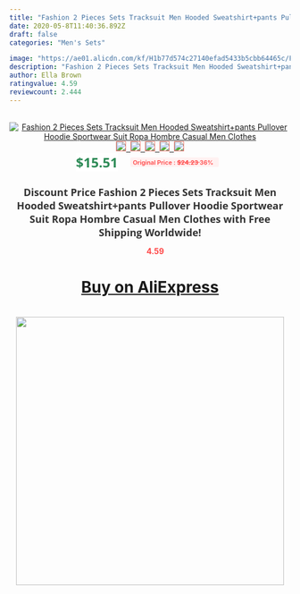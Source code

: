 ```yaml
---
title: "Fashion 2 Pieces Sets Tracksuit Men Hooded Sweatshirt+pants Pullover Hoodie Sportwear Suit Ropa Hombre Casual Men Clothes"
date: 2020-05-8T11:40:36.892Z
draft: false
categories: "Men's Sets"

image: "https://ae01.alicdn.com/kf/H1b77d574c27140efad5433b5cbb64465c/Fashion-2-Pieces-Sets-Tracksuit-Men-Hooded-Sweatshirt-pants-Pullover-Hoodie-Sportwear-Suit-Ropa-Hombre-Casual.jpg"
description: "Fashion 2 Pieces Sets Tracksuit Men Hooded Sweatshirt+pants Pullover Hoodie Sportwear Suit Ropa Hombre Casual Men Clothes"
author: Ella Brown
ratingvalue: 4.59
reviewcount: 2.444
---
```

<br>
<div style="text-align: center;">
<a href="https://s.click.aliexpress.com/e/_9jZXBn" target="_blank" rel="nofollow noopener noreferrer"><img alt="Fashion 2 Pieces Sets Tracksuit Men Hooded Sweatshirt+pants Pullover Hoodie Sportwear Suit Ropa Hombre Casual Men Clothes" class="magnifier-image" src="https://ae01.alicdn.com/kf/H1b77d574c27140efad5433b5cbb64465c/Fashion-2-Pieces-Sets-Tracksuit-Men-Hooded-Sweatshirt-pants-Pullover-Hoodie-Sportwear-Suit-Ropa-Hombre-Casual.jpg_640x640.jpg">
<br>
<img style="border:1px solid salmon" src="https://ae01.alicdn.com/kf/H1b77d574c27140efad5433b5cbb64465c/Fashion-2-Pieces-Sets-Tracksuit-Men-Hooded-Sweatshirt-pants-Pullover-Hoodie-Sportwear-Suit-Ropa-Hombre-Casual.jpg_120x120.jpg">&nbsp;&nbsp;<img style="border:1px solid salmon" src="https://ae01.alicdn.com/kf/Hf2518a1ab922437bbe8c654ff365db59I/Fashion-2-Pieces-Sets-Tracksuit-Men-Hooded-Sweatshirt-pants-Pullover-Hoodie-Sportwear-Suit-Ropa-Hombre-Casual.png_120x120.jpg">&nbsp;&nbsp;<img style="border:1px solid salmon" src="https://ae01.alicdn.com/kf/H23d8003fcdaf400b9a4ff2701473c6b6O/Fashion-2-Pieces-Sets-Tracksuit-Men-Hooded-Sweatshirt-pants-Pullover-Hoodie-Sportwear-Suit-Ropa-Hombre-Casual.jpg_120x120.jpg">&nbsp;&nbsp;<img style="border:1px solid salmon" src="https://ae01.alicdn.com/kf/Haaf6064b21104eb583d297be775eac27D/Fashion-2-Pieces-Sets-Tracksuit-Men-Hooded-Sweatshirt-pants-Pullover-Hoodie-Sportwear-Suit-Ropa-Hombre-Casual.jpg_120x120.jpg">&nbsp;&nbsp;<img style="border:1px solid salmon" src="https://ae01.alicdn.com/kf/Hde0d604f276344cabfb5657c058962e2w/Fashion-2-Pieces-Sets-Tracksuit-Men-Hooded-Sweatshirt-pants-Pullover-Hoodie-Sportwear-Suit-Ropa-Hombre-Casual.jpg_120x120.jpg"></a></div><br0>
<div style="text-align: center;"><span style="background-color: white; border: 0px; box-sizing: border-box; color: seagreen; display: inline-block; font-family: &quot;open sans&quot; , &quot;arial&quot; , &quot;helvetica&quot; , sans-serif , &quot;heiti&quot;; font-size: 24px; font-stretch: inherit; font-weight: 700; line-height: inherit; margin: 0px 10px 0px 0px; padding: 0px; vertical-align: middle;">$15.51 </span>
<span style="background: rgb(255 , 241 , 241); border-radius: 3px; border: 0px; box-sizing: border-box; color: #ff4747; display: inline-block; font-family: inherit; font-size: 12px; font-stretch: inherit; font-style: inherit; font-variant: inherit; font-weight: 600; line-height: inherit; margin: 0px; padding: 2px 5px; transform: scale(0.9); vertical-align: middle;">Original Price : <b style="text-decoration: line-through;">$24.23 </b> 36%&nbsp;&nbsp;</span></div>
<h1 style="color: #333333; display: inline-block; font-family: &quot;open sans&quot; , &quot;arial&quot; , &quot;helvetica&quot; , sans-serif , &quot;heiti&quot;; font-size: 18px; font-stretch: inherit; font-weight: 700; text-align: center;">Discount Price Fashion 2 Pieces Sets Tracksuit Men Hooded Sweatshirt+pants Pullover Hoodie Sportwear Suit Ropa Hombre Casual Men Clothes with Free Shipping Worldwide!</h1>
<div style="color: #ff4747; text-align: center;">
<img src="https://4.bp.blogspot.com/-M0ZcTcb-5uY/XleCXlxnR4I/AAAAAAAAAEc/OrjgMkXV1oMQFaCRZj5HQwOCBcu3w1FegCPcBGAYYCw/s1600/star.png" style="height: 15px;">&nbsp;<b>4.59</b></div>
<div class="button_cont" align="center"><a class="buynow_a" href="https://s.click.aliexpress.com/e/_9jZXBn" target="_blank" rel="nofollow noopener noreferrer"><H1>Buy on AliExpress</H1></a></div><br>
<div class="separator" style="clear: both; text-align: center;">
<img src="https://lh3.googleusercontent.com/-pTy5HemUv9M/XlePHvY0dAI/AAAAAAAAAE4/0nX5iRUoIWY8eMW9Dpxeirr157OZliDIgCLcBGAsYHQ/s1600/badge.gif" width="480">
</div>
